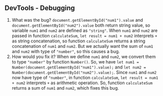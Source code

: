 ## DevTools - Debugging

1. What was the bug? `document.getElementById("num1").value` and `document.getElementById("num2").value` both return string value, so variable `num1` and `num2` are defined as `"string"`. When `num1` and `num2` are passed in function `calculateSum`, `let result = num1 + num2` interprets `+` as string concatenation, so function `calculateSum` returns a string concatenation of `num1` and `num2`. But we actually want the sum of `num1` and `num2` with type of `"number"`, so this causes a bug.
2. How would you fix it? When we define `num1` and `num2`, we convert them to type `"number"` by function `Number()`. So, we have `let num1 = Number(document.getElementById("num1").value);` and `let num2 = Number(document.getElementById("num2").value);`. Since `num1` and `num2` now have type of `"number"`, in function `calculateSum`, `let result = num1 + num2` interprets `+` as arithmetic operation. So, function `calculateSum` returns a sum of `num1` and `num2`, which fixes this bug.